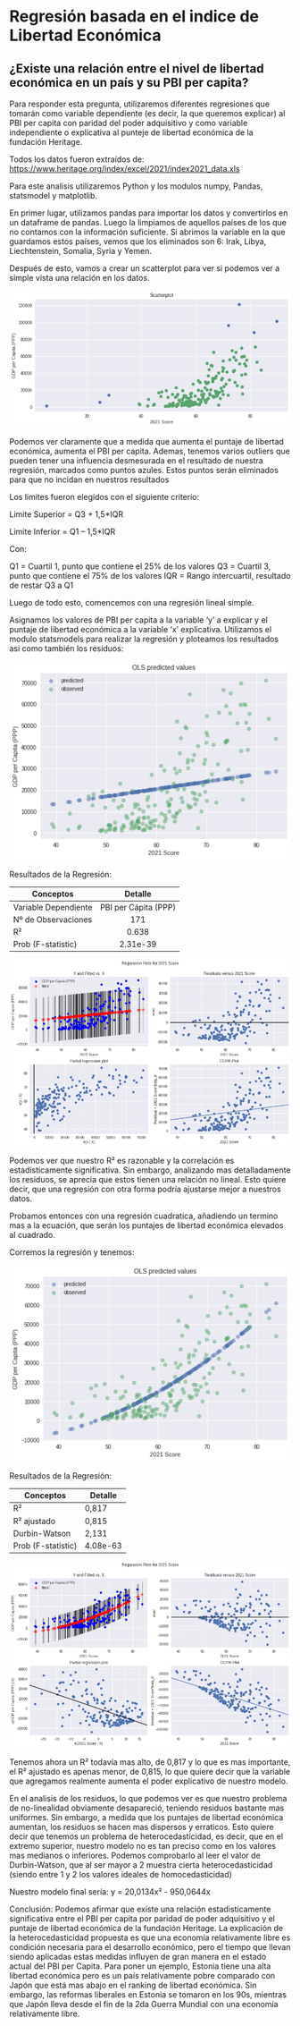 # Regresión basada en el indice de Libertad Económica

## ¿Existe una relación entre el nivel de libertad económica en un país y su PBI per capita?

Para responder esta pregunta, utilizaremos diferentes regresiones que tomarán como variable dependiente (es decir, la que queremos explicar) al PBI per capita con paridad del poder adquisitivo y como variable independiente o explicativa al punteje de libertad económica de la fundación Heritage.

Todos los datos fueron extraídos de: https://www.heritage.org/index/excel/2021/index2021_data.xls

Para este analisis utilizaremos Python y los modulos numpy, Pandas, statsmodel y matplotlib.

En primer lugar, utilizamos pandas para importar los datos y convertirlos en un dataframe de pandas. Luego la limpiamos de aquellos países de los que no contamos con la información suficiente. Si abrimos la variable en la que guardamos estos países, vemos que los eliminados son 6: Irak, Libya, Liechtenstein, Somalia, Syria y Yemen.

Después de esto, vamos a crear un scatterplot para ver si podemos ver a simple vista una relación en los datos.

![](images/scatterplot.png)

Podemos ver claramente que a medida que aumenta el puntaje de libertad económica, aumenta el PBI per capita. Ademas, tenemos varios outliers que pueden tener una influencia desmesurada en el resultado de nuestra regresión, marcados como puntos azules. Estos puntos serán eliminados para que no incidan en nuestros resultados



Los limites fueron elegidos con el siguiente criterio:

Limite Superior = Q3 + 1,5*IQR

Limite Inferior = Q1 – 1,5*IQR

Con:

Q1 = Cuartil 1, punto que contiene el 25% de los valores
Q3 = Cuartil 3, punto que contiene el 75% de los valores
IQR = Rango intercuartil, resultado de restar Q3 a Q1

Luego de todo esto, comencemos con una regresión lineal simple.

Asignamos los valores de PBI per capita a la variable ‘y’ a explicar y el puntaje de  libertad económica a la variable ‘x’ explicativa. Utilizamos el modulo statsmodels para realizar la regresión y ploteamos los resultados asi como también los residuos:

![](https://github.com/Gabeeh94/Economic-Freedom-Regression/blob/6c5022634658247223c51cabded5ac753edde6e0/images/linear%20regression.png)

Resultados de la Regresión:

|    Conceptos         |      Detalle       | 
| -------------------- |:------------------:|
|  Variable Dependiente  |PBI per Cápita (PPP)|
|  Nº de Observaciones   |         171        |
|  R²                    |        0.638       |
|  Prob (F-statistic)   |    2.31e-39        |


![](https://github.com/Gabeeh94/Economic-Freedom-Regression/blob/ec6db0b3b3aea104e9261484a28c52153f112404/images/linear%20regression%201.png)

Podemos ver que nuestro R² es razonable y la correlación es estadisticamente significativa. Sin embargo, analizando mas detalladamente los residuos, se aprecia que estos tienen una relación no lineal. Esto quiere decir, que una regresión con otra forma podría ajustarse mejor a nuestros datos.

Probamos entonces con una regresión cuadratica, añadiendo un termino mas a la ecuación, que serán los puntajes de libertad económica elevados al cuadrado.

Corremos la regresión y tenemos:

![](https://github.com/Gabeeh94/Economic-Freedom-Regression/blob/6c5022634658247223c51cabded5ac753edde6e0/images/quad%20regression.png)

Resultados de la Regresión:

|   Conceptos   |    Detalle
|--------------|------------
|   R²   |    0,817   
|   R² ajustado   | 0,815
|   Durbin-Watson   |   2,131
|   Prob (F-statistic)   | 4.08e-63


![](https://github.com/Gabeeh94/Economic-Freedom-Regression/blob/6c5022634658247223c51cabded5ac753edde6e0/images/quad%20regression%201.png)

Tenemos ahora un R² todavía mas alto, de 0,817 y lo que es mas importante, el R² ajustado es apenas menor, de 0,815, lo que quiere decir que la variable que agregamos realmente aumenta el poder explicativo de nuestro modelo.

En el analisis de los residuos, lo que podemos ver es que nuestro problema de no-linealidad obviamente desapareció, teniendo residuos bastante mas uniformes. Sin embargo, a medida que los puntajes de libertad económica aumentan, los residuos se hacen mas dispersos y erraticos. Esto quiere decir que tenemos un problema de heterocedasticidad, es decir, que en el extremo superior, nuestro modelo no es tan preciso como en los valores mas medianos o inferiores. Podemos comprobarlo al leer el valor de Durbin-Watson, que al ser mayor a 2 muestra cierta heterocedasticidad (siendo entre 1 y 2 los valores ideales de homocedasticidad)

Nuestro modelo final sería: y = 20,0134x² - 950,0644x

Conclusión: Podemos afirmar que existe una relación estadisticamente significativa entre el PBI per capita por paridad de poder adquisitivo y el puntaje de libertad económica de la fundación Heritage. La explicación de la heterocedasticidad propuesta es que una economía relativamente libre es condición necesaria para el desarrollo económico, pero el tiempo que llevan siendo aplicadas estas medidas influyen de gran manera en el estado actual del PBI per Capita. Para poner un ejemplo, Estonia tiene una alta libertad económica pero es un país relativamente pobre comparado con Japón que está mas abajo en el ranking de libertad económica. Sin embargo, las reformas liberales en Estonia se tomaron en los 90s, mientras que Japón lleva desde el fin de la 2da Guerra Mundial con una economía relativamente libre.


